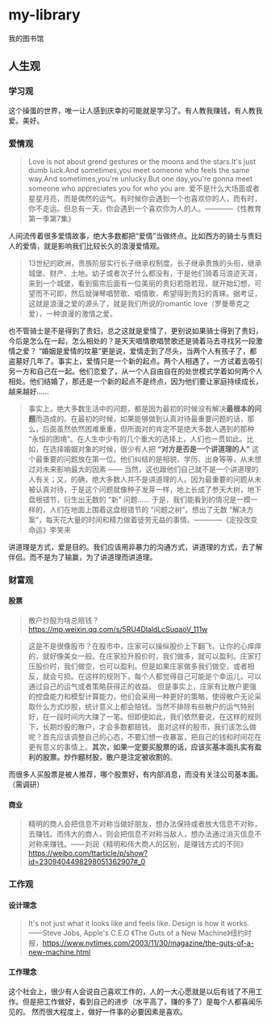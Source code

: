 # my-library
我的图书馆

## 人生观

### 学习观

这个操蛋的世界，唯一让人感到庆幸的可能就是学习了。有人教我赚钱，有人教我爱。美好。

### 爱情观

> Love is not about grend gestures or the moons and the stars.It's just dumb luck.And sometimes,you meet someone who feels the same way.And sometimes,you're unlucky.But one day,you're gonna meet someone who appreciates you for who you are.
爱不是什么大场面或者星星月亮，而是偶然的运气。有时候你会遇到一个也喜欢你的人，而有时，你不走运。但总有一天，你会遇到一个喜欢你为人的人。————《性教育第一季第7集》

人间流传着很多爱情故事，绝大多数都把“爱情”当做终点。比如西方的骑士与贵妇人的爱情，就是影响我们比较长久的浪漫爱情观。
> 13世纪的欧洲，贵族阶层实行长子继承权制度。长子继承贵族的头衔，继承城堡、财产、土地。幼子或者次子什么都没有，于是他们骑着马浪迹天涯，来到一个城堡，看到窗帘后面有一位美丽的贵妇若隐若现，就开始幻想，可望而不可即，然后就弹琴唱赞歌、唱情歌，希望得到贵妇的青睐。据考证，这就是浪漫之爱的源头了，就是我们所说的romantic love（罗曼蒂克之爱），一种浪漫的激情之爱。

也不管骑士是不是得到了贵妇，总之这就是爱情了，更别说如果骑士得到了贵妇，今后是怎么在一起，怎么相处的？是天天唱情歌唱赞歌还是骑着马去寻找另一段激情之爱？
“婚姻是爱情的坟墓”更是说，爱情走到了尽头，当两个人有孩子了，都盗墓好几年了。事实上，爱情只是一个新的起点。两个人相遇了，一方试着去吸引另一方和自己在一起。他们恋爱了，从一个人自由自在的处世模式学着如何两个人相处。他们结婚了，那还是一个新的起点不是终点，因为他们要让家庭持续成⻓，越来越好......

> 事实上，绝大多数生活中的问题，都是因为最初的时候没有解决**最根本的问题**而造成的。在最初的时候，如果能够做到认真对待最重要问题的话，那么，后面虽然依然困难重重，但所面对的肯定不是绝大多数人遇到的那种 “永恒的困境”。在人生中少有的几个重大的选择上，人们也一贯如此。比如，在选择婚姻对象的时候，很少有人把 **“对方是否是一个讲道理的人”** 这个最重要的问题放在第一位。他们纠结的是相貌、学历、出身等等，从未想过对未来影响最大的因素 —— 当然，这也跟他们自己就不是一个讲道理的人有关；又，的确，绝大多数人并不是讲道理的人。因为最重要的问题从未被认真对待，于是这个问题就像种子发芽一样，地上长成了参天大树，地下盘根错节，衍生出无数的 “新” 问题…… 于是，我们能看到的情况是一模一样的，人们在地面上围着这盘根错节的 “问题之树”，想出了无数 “解决方案”，每天花大量的时间和精力做着徒劳无益的事情。————《定投改变命运》李笑来

讲道理是方式，爱是目的。我们应该用非暴力的沟通方式，讲道理的方式，去了解伴侣。而不是为了输赢，为了讲道理而讲道理。



### 财富观

#### 股票

> 散户炒股为啥总赔钱？https://mp.weixin.qq.com/s/5RU4DlaldLcSuqaoV_111w

> 这是不是很像股市？在股市中，庄家可以操纵股价上下翻飞，让你的心痒痒的，就好像美女一般。在庄家拉升股价时，我们做多，就可以盈利。庄家打压股价时，我们做空，也可以盈利。但是如果庄家做多我们做空，或者相反，就会亏损。在这样的规则下，每个人都觉得自己可能是个幸运儿，可以通过自己的运气或者策略获得正的收益。
但是事实上，庄家有比散户更强的控盘能力和模型计算能力，他们会采用一种更好的策略，使得散户无论采取什么方式炒股，统计意义上都会赔钱。当然不排除有些散户的运气特别好，在一段时间内大赚了一笔。但即便如此，我们依然要说，在这样的规则下，长期炒股的散户，才会多数都赔钱。
面对这样的股市，我们该怎么做呢？首先应该调整自己的心态，不要幻想一夜暴富，把自己的钱和时间花在更有意义的事情上。**其次，如果一定要买股票的话，应该买基本面扎实有盈利的股票。炒作题材股，散户是注定被收割的**。

而很多人买股票是被人推荐，哪个股票好，有内部消息，而没有关注公司基本面。（需调研）

#### 商业

> 精明的商人会把信息不对称当做好朋友，想办法保持或者放大信息不对称，去赚钱。而伟大的商人，则会把信息不对称当敌人，想办法通过消灭信息不对称来赚钱。——刘润《精明和伟大商人的区别，是赚钱方式的不同》https://weibo.com/ttarticle/p/show?id=2309404498298051362907#_0

### 工作观

#### 设计理念

> It's not just what it looks like and feels like. Design is how it works.——Steve Jobs, Apple's C.E.O 《The Guts of a New Machine》纽约时报，https://www.nytimes.com/2003/11/30/magazine/the-guts-of-a-new-machine.html

#### 工作理念

这个社会上，很少有人会说自己喜欢工作的，人的一大心愿就是以后有钱了不用工作。但是把工作做好，看到自己的进步（水平高了，赚的多了）是每个人都喜闻乐见的。
然而很大程度上，做好一件事的必要因素是喜欢。
